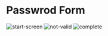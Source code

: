 # Passwrod Form

![start-screen](./src/assets/start-screen.png)
![not-valid](./src/assets/not-valid.png)
![complete](./src/assets/complete.png)
    
